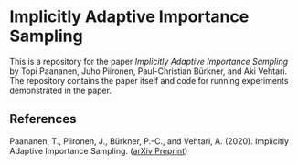 # Implicitly Adaptive Importance Sampling

This is a repository for the paper *Implicitly Adaptive Importance Sampling* by Topi Paananen, Juho Piironen, Paul-Christian Bürkner, and Aki Vehtari. The repository contains the paper itself and code for running experiments demonstrated in the paper.


## References

Paananen, T., Piironen, J., Bürkner, P.-C., and Vehtari, A. (2020). Implicitly Adaptive Importance Sampling. ([arXiv Preprint](https://arxiv.org/abs/1906.08850))


